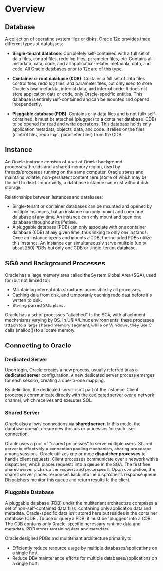 
# Overview

## Database

A collection of operating system files or disks. Oracle 12c provides three different types of databases:

- **Single-tenant database**: Completely self-contained with a full set of data files, control files, redo log files, parameter files, etc. Contains all metadata, data, code, and all application-related metadata, data, and code. All Oracle databases prior to 12c are of this type.

- **Container or root database (CDB)**: Contains a full set of data files, control files, redo log files, and parameter files, but only used to store Oracle's own metadata, internal data, and internal code. It does not store application data or code, only Oracle-specific entities. This database is entirely self-contained and can be mounted and opened independently.

- **Pluggable database (PDB)**: Contains only data files and is not fully self-contained. It must be attached (plugged) to a container database (CDB) to be opened for read and write operations. This database holds only application metadata, objects, data, and code. It relies on the files (control files, redo logs, parameter files) from the CDB.

## Instance

An Oracle instance consists of a set of Oracle background processes/threads and a shared memory region, used by threads/processes running on the same computer. Oracle stores and maintains volatile, non-persistent content here (some of which may be flushed to disk). Importantly, a database instance can exist without disk storage.

Relationships between instances and databases:
- Single-tenant or container databases can be mounted and opened by multiple instances, but an instance can only mount and open one database at any time. An instance can only mount and open one database throughout its lifetime.
- A pluggable database (PDB) can only associate with one container database (CDB) at any given time, thus linking to only one instance. Once an instance opens and mounts a CDB, the included PDBs utilize this instance. An instance can simultaneously serve multiple (up to about 250) PDBs but only one CDB or single-tenant database.

## SGA and Background Processes

Oracle has a large memory area called the System Global Area (SGA), used for (but not limited to):
- Maintaining internal data structures accessible by all processes.
- Caching data from disk, and temporarily caching redo data before it's written to disk.
- Storing parsed SQL plans.

Oracle has a set of processes "attached" to the SGA, with attachment mechanisms varying by OS. In UNIX/Linux environments, these processes attach to a large shared memory segment, while on Windows, they use C calls (malloc()) to allocate memory.

## Connecting to Oracle

### Dedicated Server

Upon login, Oracle creates a new process, usually referred to as a **dedicated server** configuration. A new dedicated server process emerges for each session, creating a one-to-one mapping.

By definition, the dedicated server isn't part of the instance. Client processes communicate directly with the dedicated server over a network channel, which receives and executes SQL.

### Shared Server

Oracle also allows connections via **shared server**. In this mode, the database doesn't create new threads or processes for each user connection.

Oracle uses a pool of "shared processes" to serve multiple users. Shared server is effectively a connection pooling mechanism, sharing processes among sessions. Oracle utilizes one or more **dispatcher processes** to handle client requests. Client processes communicate over a network with a dispatcher, which places requests into a queue in the SGA. The first free shared server picks up the request and processes it. Upon completion, the shared server places responses back into the dispatcher's response queue. Dispatchers monitor this queue and return results to the client.

### Pluggable Database

A pluggable database (PDB) under the multitenant architecture comprises a set of non-self-contained data files, containing only application data and metadata. Oracle-specific data isn't stored here but resides in the container database (CDB). To use or query a PDB, it must be "plugged" into a CDB. The CDB contains only Oracle-specific necessary runtime data and metadata. PDB stores remaining data and metadata.

Oracle designed PDBs and multitenant architecture primarily to:
- Efficiently reduce resource usage by multiple databases/applications on a single host.
- Reduce DBA maintenance efforts for multiple databases/applications on a single host.
